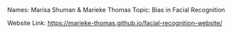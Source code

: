 Names: Marisa Shuman & Marieke Thomas
Topic: Bias in Facial Recognition

Website Link: https://marieke-thomas.github.io/facial-recognition-website/